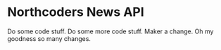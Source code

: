 # Northcoders News API

Do some code stuff.
Do some more code stuff.
Maker a change.
Oh my goodness so many changes.